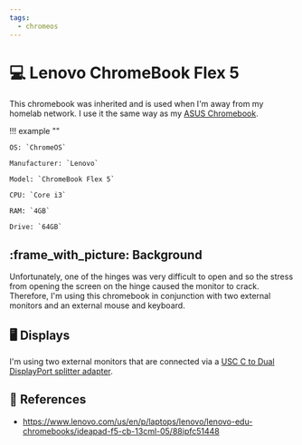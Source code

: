 ```yaml
---
tags:
  - chromeos
---
```

# :computer: Lenovo ChromeBook Flex 5

This chromebook was inherited and is used when I'm away from my homelab network. I use it the same way as my [ASUS Chromebook][2].

!!! example ""

    OS: `ChromeOS`

    Manufacturer: `Lenovo`

    Model: `ChromeBook Flex 5`

    CPU: `Core i3`

    RAM: `4GB`

    Drive: `64GB`

## :frame_with_picture: Background

Unfortunately, one of the hinges was very difficult to open and so the stress from opening the screen on the hinge caused the monitor to crack.
Therefore, I'm using this chromebook in conjunction with two external monitors and an external mouse and keyboard.

## :desktop_computer: Displays

I'm using two external monitors that are connected via a [USC C to Dual DisplayPort splitter adapter][1].

## :link: References

- <https://www.lenovo.com/us/en/p/laptops/lenovo/lenovo-edu-chromebooks/ideapad-f5-cb-13cml-05/88ipfc51448>

[1]: <https://www.amazon.com/dp/B09NXFG1MP>
[2]: <./asus-chromebook-plus-cx34.md>
